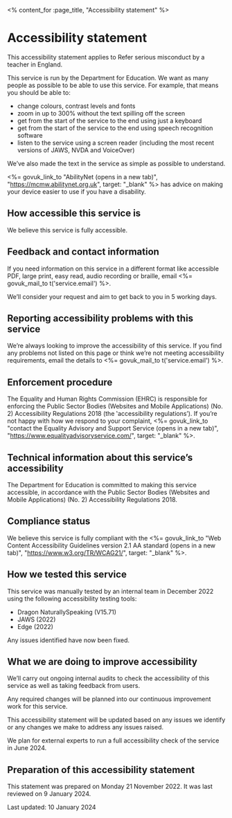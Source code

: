 <% content_for :page_title, "Accessibility statement" %>

# Accessibility statement

This accessibility statement applies to Refer serious misconduct by a teacher in England.

This service is run by the Department for Education. We want as many people as possible to be able to use this service. For example, that means you should be able to:

- change colours, contrast levels and fonts
- zoom in up to 300% without the text spilling off the screen
- get from the start of the service to the end using just a keyboard
- get from the start of the service to the end using speech recognition software
- listen to the service using a screen reader (including the most recent versions of JAWS, NVDA and VoiceOver)

We’ve also made the text in the service as simple as possible to understand.

<%= govuk_link_to "AbilityNet (opens in a new tab)", "https://mcmw.abilitynet.org.uk", target: "\_blank" %> has advice on making your device easier to use if you have a disability.

## How accessible this service is

We believe this service is fully accessible.

## Feedback and contact information

If you need information on this service in a different format like accessible PDF, large print, easy read, audio recording or braille, email <%= govuk_mail_to t('service.email') %>.

We’ll consider your request and aim to get back to you in 5 working days.

## Reporting accessibility problems with this service

We’re always looking to improve the accessibility of this service. If you find any problems not listed on this page or think we’re not meeting accessibility requirements, email the details to <%= govuk_mail_to t('service.email') %>.

## Enforcement procedure

The Equality and Human Rights Commission (EHRC) is responsible for enforcing the Public Sector Bodies (Websites and Mobile Applications) (No. 2) Accessibility Regulations 2018 (the ‛accessibility regulations’). If you’re not happy with how we respond to your complaint, <%= govuk_link_to "contact the Equality Advisory and Support Service (opens in a new tab)", "https://www.equalityadvisoryservice.com/", target: "\_blank" %>.

## Technical information about this service’s accessibility

The Department for Education is committed to making this service accessible, in accordance with the Public Sector Bodies (Websites and Mobile Applications) (No. 2) Accessibility Regulations 2018.

## Compliance status

We believe this service is fully compliant with the <%= govuk_link_to "Web Content Accessibility Guidelines version 2.1 AA standard (opens in a new tab)", "https://www.w3.org/TR/WCAG21/", target: "\_blank" %>.

## How we tested this service

This service was manually tested by an internal team in December 2022 using the following accessibility testing tools:

- Dragon NaturallySpeaking (V15.71)
- JAWS (2022)
- Edge (2022)

Any issues identified have now been fixed.

## What we are doing to improve accessibility

We’ll carry out ongoing internal audits to check the accessibility of this service as well as taking feedback from users.

Any required changes will be planned into our continuous improvement work for this service.

This accessibility statement will be updated based on any issues we identify or any changes we make to address any issues raised.

We plan for external experts to run a full accessibility check of the service in June 2024.

## Preparation of this accessibility statement

This statement was prepared on Monday 21 November 2022. It was last reviewed on 9 January 2024.

Last updated: 10 January 2024
